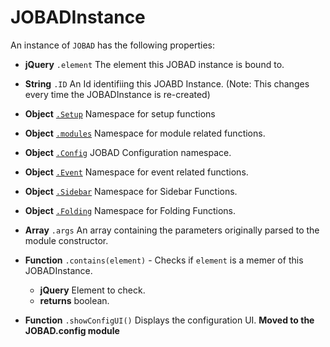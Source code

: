 # JOBADInstance
An instance of `JOBAD` has the following properties: 

* **jQuery** `.element` The element this JOBAD instance is bound to. 
* **String** `.ID` An Id identifiing this JOABD Instance. (Note: This changes every time the JOBADInstance is re-created)

* **Object** [`.Setup`](setup.md) Namespace for setup functions
* **Object** [`.modules`](modules.md) Namespace for module related functions. 
* **Object** [`.Config`](Config.md) JOBAD Configuration namespace. 
* **Object** [`.Event`](event/index.md) Namespace for event related functions. 
* **Object** [`.Sidebar`](sidebar.md) Namespace for Sidebar Functions. 
* **Object** [`.Folding`](folding.md) Namespace for Folding Functions. 
* **Array** `.args` An array containing the parameters originally parsed to the module constructor. 
* **Function** `.contains(element)` - Checks if `element` is a memer of this JOBADInstance. 
	* **jQuery** Element to check. 
	* **returns** boolean. 
* **Function** `.showConfigUI()` Displays the configuration UI. **Moved to the JOBAD.config module**